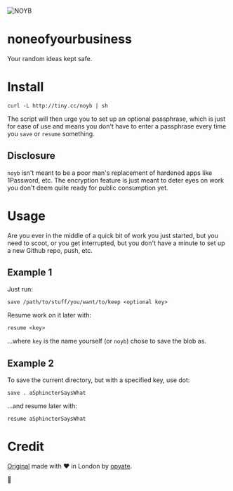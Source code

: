 ![NOYB](http://chart.googleapis.com/chart?cht=qr&chs=150x150&choe=UTF-8&chld=H&chl=http://tiny.cc/noyb)

noneofyourbusiness
==================

Your random ideas kept safe.

Install
=======

    curl -L http://tiny.cc/noyb | sh

The script will then urge you to set up an optional passphrase, which is just for ease of use and means you don't have to enter a passphrase every time you ```save``` or ```resume``` something.

Disclosure
----------

```noyb``` isn't meant to be a poor man's replacement of hardened apps like 1Password, etc. The encryption feature is just meant to deter eyes on work you don't deem quite ready for public consumption yet.

Usage
=====

Are you ever in the middle of a quick bit of work you just started, but you need to scoot, or you get interrupted, but you don't have a minute to set up a new Github repo, push, etc.

Example 1
---------

Just run:

    save /path/to/stuff/you/want/to/keep <optional key>

Resume work on it later with:

	resume <key>

...where ```key``` is the name yourself (or ```noyb```) chose to save the blob as.

Example 2
---------

To save the current directory, but with a specified key, use dot:

	save . aSphincterSaysWhat

...and resume later with:

	resume aSphincterSaysWhat


Credit
======

[Original](https://github.com/opyate/noneofyourbusiness) made with ♥ in London by [opyate](http://opyate.com).

:tropical_fish:
